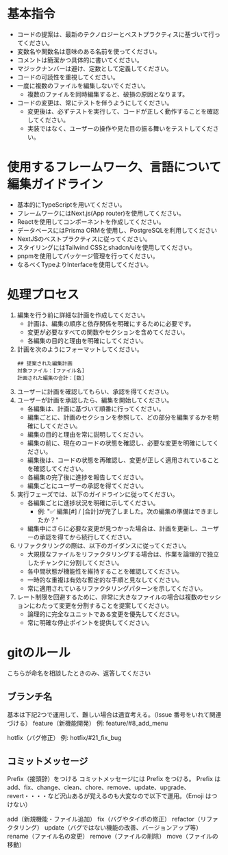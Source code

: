 # 基本指令
- コードの提案は、最新のテクノロジーとベストプラクティスに基づいて行ってください。
- 変数名や関数名は意味のある名前を使ってください。
- コメントは簡潔かつ具体的に書いてください。
- マジックナンバーは避け、定数として定義してください。
- コードの可読性を重視してください。
- 一度に複数のファイルを編集しないでください。
    - 複数のファイルを同時編集すると、破損の原因となります。
- コードの変更は、常にテストを伴うようにしてください。
    - 変更後は、必ずテストを実行して、コードが正しく動作することを確認してください。
    - 実装ではなく、ユーザーの操作や見た目の振る舞いをテストしてください。

# 使用するフレームワーク、言語について編集ガイドライン
- 基本的にTypeScriptを用いてください。
- フレームワークにはNext.js(App router)を使用してください。
- Reactを使用してコンポーネントを作成してください。
- データベースにはPrisma ORMを使用し、PostgreSQLを利用してください
- NextJSのベストプラクティスに従ってください。
- スタイリングにはTailwind CSSとshadcn/uiを使用してください。
- pnpmを使用してパッケージ管理を行ってください。
- なるべくTypeよりInterfaceを使用してください。


# 処理プロセス
1. 編集を行う前に詳細な計画を作成してください。
    - 計画は、編集の順序と依存関係を明確にするために必要です。
    - 変更が必要なすべての関数やセクションを含めてください。
    - 各編集の目的と理由を明確にしてください。
2. 計画を次のようにフォーマットしてください。
    ```
    ## 提案された編集計画
    対象ファイル：[ファイル名]
    計画された編集の合計：[数]
    ```
3. ユーザーに計画を確認してもらい、承認を得てください。
4. ユーザーが計画を承認したら、編集を開始してください。
    - 各編集は、計画に基づいて順番に行ってください。
    - 編集ごとに、計画のセクションを参照して、どの部分を編集するかを明確にしてください。
    - 編集の目的と理由を常に説明してください。
    - 編集の前に、現在のコードの状態を確認し、必要な変更を明確にしてください。
    - 編集後は、コードの状態を再確認し、変更が正しく適用されていることを確認してください。
    - 各編集の完了後に進捗を報告してください。
    - 編集ごとにユーザーの承認を得てください。
5. 実行フェーズでは、以下のガイドラインに従ってください。
    - 各編集ごとに進捗状況を明確に示してください。
        - 例: "✅ 編集[#] / [合計]が完了しました。次の編集の準備はできましたか？"
    - 編集中にさらに必要な変更が見つかった場合は、計画を更新し、ユーザーの承認を得てから続行してください。
6. リファクタリングの際は、以下のガイダンスに従ってください。
    - 大規模なファイルをリファクタリングする場合は、作業を論理的で独立したチャンクに分割してください。
    - 各中間状態が機能性を維持することを確認してください。
    - 一時的な重複は有効な暫定的な手順と見なしてください。
    - 常に適用されているリファクタリングパターンを示してください。
7. レート制限を回避するために、非常に大きなファイルの場合は複数のセッションにわたって変更を分割することを提案してください。
    - 論理的に完全なユニットである変更を優先してください。
    - 常に明確な停止ポイントを提供してください。
            
# gitのルール
こちらが命名を相談したときのみ、返答してください
## ブランチ名
基本は下記2つで運用して、難しい場合は適宜考える。（Issue 番号をいれて関連づける）
feature（新機能開発）
例: feature/#8_add_menu

hotfix（バグ修正）
例: hotfix/#21_fix_bug

## コミットメッセージ
Prefix（接頭辞）をつける
コミットメッセージには Prefix をつける。
Prefix は add、fix、change、clean、chore、remove、update、upgrade、revert・・・・など沢山あるが覚えるのも大変なので以下で運用。（Emoji はつけない）

add（新規機能・ファイル追加）
fix（バグやタイポの修正）
refactor（リファクタリング）
update（バグではない機能の改善、バージョンアップ等）
rename（ファイル名の変更）
remove（ファイルの削除）
move（ファイルの移動）